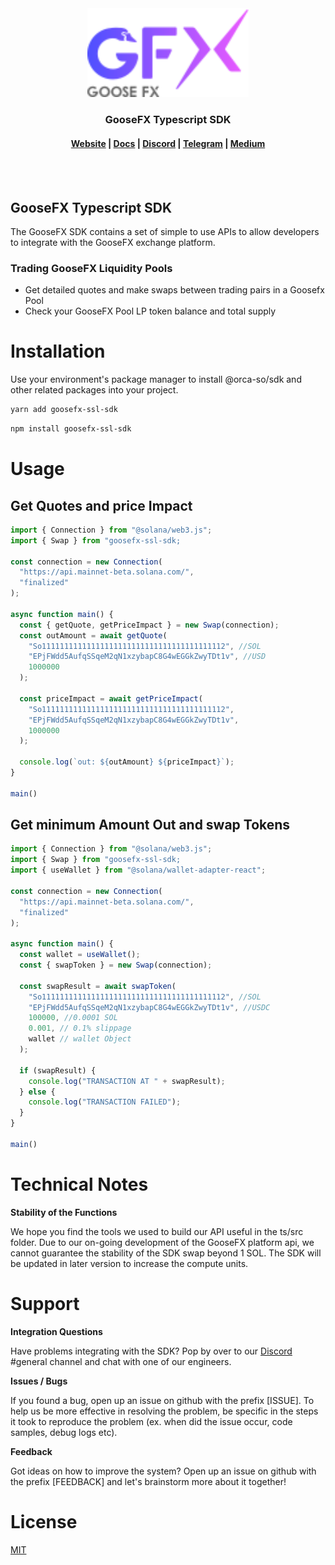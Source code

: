 <div align="center">
  <img height="142" src="https://github.com/GooseFX1/gfx-web-app/blob/dev/public/img/assets/gfx_logo_gradient_lite.svg" />
  <h3>GooseFX Typescript SDK</h3>
  <h4>
    <a href="https://goosefx.io">Website</a>
    <span> | </span>
    <a href="https://docs.goosefx.io">Docs</a>
    <span> | </span>
    <a href="https://discord.com/channels/833693973687173121/833742620371058688">Discord</a>
    <span> | </span>
    <a href="https://www.t.me/goosefx">Telegram</a>
    <span> | </span>
    <a href="https://medium.com/goosefx">Medium</a>
  </h4>
  <br />
  <br />
</div>

## GooseFX Typescript SDK

The GooseFX SDK contains a set of simple to use APIs to allow developers to integrate with the GooseFX exchange platform.

### Trading GooseFX Liquidity Pools

- Get detailed quotes and make swaps between trading pairs in a Goosefx Pool
- Check your GooseFX Pool LP token balance and total supply

# Installation

Use your environment's package manager to install @orca-so/sdk and other related packages into your project.

```bash
yarn add goosefx-ssl-sdk
```

```bash
npm install goosefx-ssl-sdk
```

# Usage

## Get Quotes and price Impact

```typescript
import { Connection } from "@solana/web3.js";
import { Swap } from "goosefx-ssl-sdk;

const connection = new Connection(
  "https://api.mainnet-beta.solana.com/",
  "finalized"
);

async function main() {
  const { getQuote, getPriceImpact } = new Swap(connection);
  const outAmount = await getQuote(
    "So11111111111111111111111111111111111111112", //SOL
    "EPjFWdd5AufqSSqeM2qN1xzybapC8G4wEGGkZwyTDt1v", //USD
    1000000
  );

  const priceImpact = await getPriceImpact(
    "So11111111111111111111111111111111111111112",
    "EPjFWdd5AufqSSqeM2qN1xzybapC8G4wEGGkZwyTDt1v",
    1000000
  );

  console.log(`out: ${outAmount} ${priceImpact}`);
}

main()

```

## Get minimum Amount Out and swap Tokens

```typescript
import { Connection } from "@solana/web3.js";
import { Swap } from "goosefx-ssl-sdk;
import { useWallet } from "@solana/wallet-adapter-react";

const connection = new Connection(
  "https://api.mainnet-beta.solana.com/",
  "finalized"
);

async function main() {
  const wallet = useWallet();
  const { swapToken } = new Swap(connection);

  const swapResult = await swapToken(
    "So11111111111111111111111111111111111111112", //SOL
    "EPjFWdd5AufqSSqeM2qN1xzybapC8G4wEGGkZwyTDt1v", //USDC
    100000, //0.0001 SOL
    0.001, // 0.1% slippage
    wallet // wallet Object
  );

  if (swapResult) {
    console.log("TRANSACTION AT " + swapResult);
  } else {
    console.log("TRANSACTION FAILED");
  }
}

main()

```

# Technical Notes

**Stability of the Functions**

We hope you find the tools we used to build our API useful in the ts/src folder. Due to our on-going development of the GooseFX platform api, we cannot guarantee the stability of the SDK swap beyond 1 SOL. The SDK will be updated in later version to increase the compute units.

# Support

**Integration Questions**

Have problems integrating with the SDK? Pop by over to our [Discord](https://discord.gg/PAVyv4A2C5) #general channel and chat with one of our engineers.

**Issues / Bugs**

If you found a bug, open up an issue on github with the prefix [ISSUE]. To help us be more effective in resolving the problem, be specific in the steps it took to reproduce the problem (ex. when did the issue occur, code samples, debug logs etc).

**Feedback**

Got ideas on how to improve the system? Open up an issue on github with the prefix [FEEDBACK] and let's brainstorm more about it together!

# License

[MIT](https://choosealicense.com/licenses/mit/)
